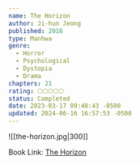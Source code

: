 ```yaml
---
name: The Horizon
author: Ji-hun Jeong
published: 2016
type: Manhwa
genre:
  - Horror
  - Psychological
  - Dystopia
  - Drama
chapters: 21
rating: 🌕🌕🌕🌕🌕
status: Completed
date: 2023-03-17 09:48:43 -0500
updated: 2024-06-16 16:57:53 -0500
---
```


![[the-horizon.jpg|300]]

Book Link: [The Horizon](https://myanimelist.net/manga/125036/The_Horizon)
